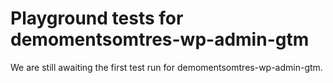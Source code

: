 # Playground tests for demomentsomtres-wp-admin-gtm
We are still awaiting the first test run for demomentsomtres-wp-admin-gtm.
